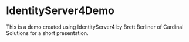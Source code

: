 # IdentityServer4Demo
This is a demo created using IdentityServer4 by Brett Berliner of Cardinal Solutions for a short presentation.
